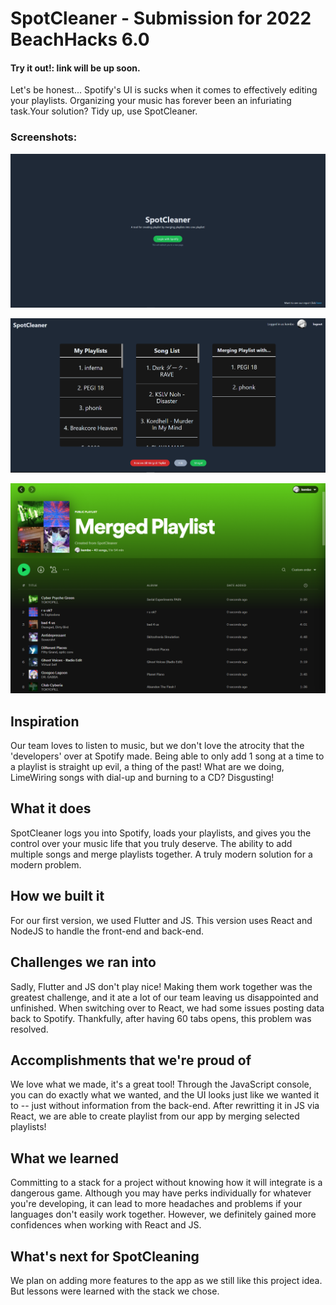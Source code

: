 # SpotCleaner - Submission for 2022 BeachHacks 6.0

#### Try it out!: link will be up soon. 


Let's be honest... Spotify's UI is sucks when it comes to effectively editing your playlists. Organizing your music has forever been an infuriating task.Your solution? Tidy up, use SpotCleaner.

### Screenshots: 

![capture1](Capture.PNG)

![capture2](Capture1.PNG)

![caputure3](Capture2.PNG)




## Inspiration

Our team loves to listen to music, but we don't love the atrocity that the 'developers' over at Spotify made. Being able to only add 1 song at a time to a playlist is straight up evil, a thing of the past! What are we doing, LimeWiring songs with dial-up and burning to a CD? Disgusting!

## What it does

SpotCleaner logs you into Spotify, loads your playlists, and gives you the control over your music life that you truly deserve. The ability to add multiple songs and merge playlists together. A truly modern solution for a modern problem.

## How we built it

For our first version, we used Flutter and JS. This version uses React and NodeJS to handle the front-end and back-end.

## Challenges we ran into

Sadly, Flutter and JS don't play nice! Making them work together was the greatest challenge, and it ate a lot of our team leaving us disappointed and unfinished. When switching over to React, we had some issues posting data back to Spotify. Thankfully, after having 60 tabs opens, this problem was resolved. 

## Accomplishments that we're proud of

We love what we made, it's a great tool! Through the JavaScript console, you can do exactly what we wanted, and the UI looks just like we wanted it to -- just without information from the back-end. After rewritting it in JS via React, we are able to create playlist from our app by merging selected playlists!

## What we learned

Committing to a stack for a project without knowing how it will integrate is a dangerous game. Although you may have perks individually for whatever you're developing, it can lead to more headaches and problems if your languages don't easily work together. However, we definitely gained more confidences when working with React and JS. 

## What's next for SpotCleaning

We plan on adding more features to the app as we still like this project idea. But lessons were learned with the stack we chose.

